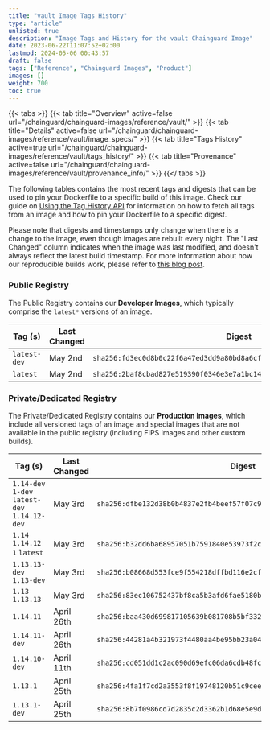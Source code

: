 ```yaml
---
title: "vault Image Tags History"
type: "article"
unlisted: true
description: "Image Tags and History for the vault Chainguard Image"
date: 2023-06-22T11:07:52+02:00
lastmod: 2024-05-06 00:43:57
draft: false
tags: ["Reference", "Chainguard Images", "Product"]
images: []
weight: 700
toc: true
---
```


{{< tabs >}}
{{< tab title="Overview" active=false url="/chainguard/chainguard-images/reference/vault/" >}}
{{< tab title="Details" active=false url="/chainguard/chainguard-images/reference/vault/image_specs/" >}}
{{< tab title="Tags History" active=true url="/chainguard/chainguard-images/reference/vault/tags_history/" >}}
{{< tab title="Provenance" active=false url="/chainguard/chainguard-images/reference/vault/provenance_info/" >}}
{{</ tabs >}}

The following tables contains the most recent tags and digests that can be used to pin your Dockerfile to a specific build of this image. Check our guide on [Using the Tag History API](/chainguard/chainguard-images/using-the-tag-history-api/) for information on how to fetch all tags from an image and how to pin your Dockerfile to a specific digest.

Please note that digests and timestamps only change when there is a change to the image, even though images are rebuilt every night. The "Last Changed" column indicates when the image was last modified, and doesn't always reflect the latest build timestamp. For more information about how our reproducible builds work, please refer to [this blog post](https://www.chainguard.dev/unchained/reproducing-chainguards-reproducible-image-builds).

### Public Registry
The Public Registry contains our **Developer Images**, which typically comprise the `latest*` versions of an image.

| Tag (s)       | Last Changed | Digest                                                                    |
|---------------|--------------|---------------------------------------------------------------------------|
|  `latest-dev` | May 2nd      | `sha256:fd3ec0d8b0c22f6a47ed3dd9a80bd8a6cf3e73939e359d3e4cc266d7d9753f0f` |
|  `latest`     | May 2nd      | `sha256:2baf8cbad827e519390f0346e3e7a1bc148506873b7f6446d26ccd4809c937d2` |


### Private/Dedicated Registry
The Private/Dedicated Registry contains our **Production Images**, which include all versioned tags of an image and special images that are not available in the public registry (including FIPS images and other custom builds).

| Tag (s)                                        | Last Changed | Digest                                                                    |
|------------------------------------------------|--------------|---------------------------------------------------------------------------|
|  `1.14-dev` `1-dev` `latest-dev` `1.14.12-dev` | May 3rd      | `sha256:dfbe132d38b0b4837e2fb4beef57f07c93b0f36e25d904d7ad9213f450a1fd28` |
|  `1.14` `1.14.12` `1` `latest`                 | May 3rd      | `sha256:b32dd6ba68957051b7591840e53973f2cdc41ba7cb4d3d8fc45a8081f1320240` |
|  `1.13.13-dev` `1.13-dev`                      | May 3rd      | `sha256:b08668d553fce9f554218dffbd116e2cf54903011244a4b8d3dcc3eb5e66d9df` |
|  `1.13` `1.13.13`                              | May 3rd      | `sha256:83ec106752437bf8ca5b3afd6fae5180bf72a5a7725257a6bff96281a54106dd` |
|  `1.14.11`                                     | April 26th   | `sha256:baa430d699817105639b081708b5bf3326f161308f97e5089e11851ec37c9dc9` |
|  `1.14.11-dev`                                 | April 26th   | `sha256:44281a4b321973f4480aa4be95bb23a048b8386caa19056b0786b9c180f5e0c7` |
|  `1.14.10-dev`                                 | April 11th   | `sha256:cd051dd1c2ac090d69efc06da6cdb48fc7f2ee2d7e35a03992384ee5e32971af` |
|  `1.13.1`                                      | April 25th   | `sha256:4fa1f7cd2a3553f8f19748120b51c9ceea5f2735e67d9ee88bfd16b65513f275` |
|  `1.13.1-dev`                                  | April 25th   | `sha256:8b7f0986cd7d2835c2d3362b1d68e5e9d9837aff3ffeb3a308c3c1d379eb6ef7` |

